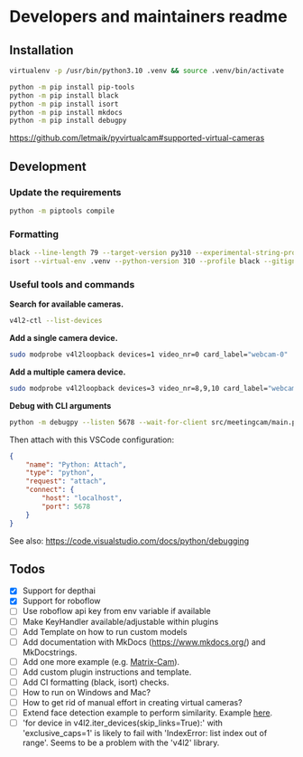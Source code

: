 # Developers and maintainers readme

## Installation

```bash
virtualenv -p /usr/bin/python3.10 .venv && source .venv/bin/activate
```

```bash
python -m pip install pip-tools
python -m pip install black
python -m pip install isort
python -m pip install mkdocs
python -m pip install debugpy
```

https://github.com/letmaik/pyvirtualcam#supported-virtual-cameras

## Development

### Update the requirements

```bash
python -m piptools compile
```

### Formatting

```bash
black --line-length 79 --target-version py310 --experimental-string-processing .
isort --virtual-env .venv --python-version 310 --profile black --gitignore .
```

### Useful tools and commands

**Search for available cameras.**

```bash
v4l2-ctl --list-devices
```

**Add a single camera device.**

```bash
sudo modprobe v4l2loopback devices=1 video_nr=0 card_label="webcam-0"
```

**Add a multiple camera device.**

```bash
sudo modprobe v4l2loopback devices=3 video_nr=8,9,10 card_label="webcam-1,webcam-2,webcam-3"
```

**Debug with CLI arguments**
```bash
python -m debugpy --listen 5678 --wait-for-client src/meetingcam/main.py 
```
Then attach with this VSCode configuration:
```json
{
    "name": "Python: Attach",
    "type": "python",
    "request": "attach",
    "connect": {
        "host": "localhost",
        "port": 5678
    }
}
```
See also: https://code.visualstudio.com/docs/python/debugging

## Todos

- [x] Support for depthai
- [x] Support for roboflow
- [ ] Use roboflow api key from env variable if available  
- [ ] Make KeyHandler available/adjustable within plugins
- [ ] Add Template on how to run custom models
- [ ] Add documentation with MkDocs (https://www.mkdocs.org/) and MkDocstrings.
- [ ] Add one more example (e.g. [Matrix-Cam](https://github.com/joschuck/matrix-webcam/blob/main/matrix_webcam)).
- [ ] Add custom plugin instructions and template.
- [ ] Add CI formatting (black, isort) checks.
- [ ] How to run on Windows and Mac?
- [ ] How to get rid of manual effort in creating virtual cameras?
- [ ] Extend face detection example to perform similarity. Example [here](https://github.com/luxonis/depthai-experiments/tree/master/gen2-face-recognition).
- [ ] 'for device in v4l2.iter_devices(skip_links=True):' with 'exclusive_caps=1' is likely to fail with 'IndexError: list index out of range'. Seems to be a problem with the 'v4l2' library.
